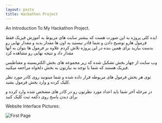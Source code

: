 ```yaml
---
layout: posts
title: Hackathon Project
---
```


An Introduction To My Hackathon Project.

   ایده کلی پروژه به این صورت هست که بیشتر سایت های مربوط به آموزش فیزیک فقط فرمول هارو توضیح دادن و شما قادر نیستید به اون ها مقدار بدید و مقدار نهایی رو بدست بیارید برای همین بنده در این پروژه تلاش کردم علاوه بر فرمول ها بتوان به آنها مقدار داد و نتیجه نهایی رو مشاهده کرد

   وب سایت از چهار بخش تشکیل شده که زیر مجموعه های بخش الکتریسیته و مغناطیس فیزیک هستند که شما با توجه به نیازتون به 
   بخش دلخواه مراجعه میکنید.
   
   توی هر بخش فرمول های مربوطه قرار داده شده و شما میتونید روی کادر مورد نظر کلیک کرده و وارد بخش فرمول بشید.

   در مرحله آخر شما باید اعداد مورد نظرتون رو در کادر های مشخص شده وارد کرده و برای دیدن پاسخ روی دکمه ثبت کلیک کنید

Website Interface Pictures:

![First Page]({{roozbehghazavi.github.io}}/assets/images/8.png)

